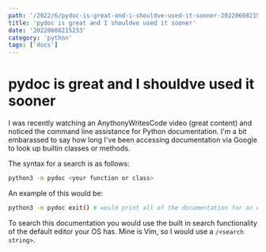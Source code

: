 ```yaml
---
path: '/2022/6/pydoc-is-great-and-i-shouldve-used-it-sooner-20220608215233'
title: 'pydoc is great and I shouldve used it sooner'
date: '20220608215233'
category: 'python'
tags: ['docs']
---
```


# pydoc is great and I shouldve used it sooner
I was recently watching an AnythonyWritesCode video (great content) and noticed
the command line assistance for Python documentation. I'm a bit embarassed to say
how long I've been accessing documentation via Google to look up builtin classes
or methods.

The syntax for a search is as follows:

```bash
python3 -m pydoc <your function or class>
```

An example of this would be:

```bash
python3 -m pydoc exit() # would print all of the documentation for an exit() call
```

To search this documentation you would use the built in search functionality of
the default editor your OS has. Mine is Vim, so I would use a `/<search string>`.

